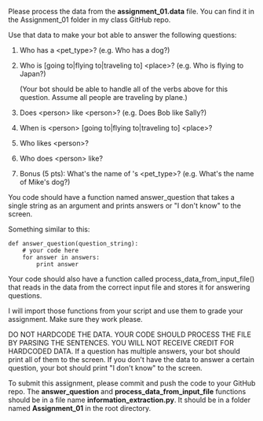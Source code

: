 Please process the data from the **assignment_01.data** file. You can find it in the Assignment_01 folder in my class GitHub repo.

Use that data to make your bot able to answer the following questions:

1) Who has a \<pet_type>? (e.g. Who has a dog?)

2) Who is \[going to|flying to|traveling to] \<place>? (e.g. Who is flying to Japan?)

    (Your bot should be able to handle all of the verbs above for this question. Assume all people are traveling by plane.)

3) Does \<person> like \<person>? (e.g. Does Bob like Sally?)

4) When is \<person> \[going to|flying to|traveling to\] \<place>?

5) Who likes \<person>?

6) Who does \<person> like?

7) Bonus (5 pts): What's the name of <person>'s <pet_type>? (e.g. What's the name of Mike's dog?)

You code should have a function named answer_question that takes a single string as an argument and prints answers or 
"I don't know" to the screen.

Something similar to this:

```
def answer_question(question_string):
    # your code here
    for answer in answers:
        print answer
```

Your code should also have a function called process_data_from_input_file() that reads in the data from the correct 
input file and stores it for answering questions.

I will import those functions from your script and use them to grade your assignment. Make sure they work please.
 

DO NOT HARDCODE THE DATA. YOUR CODE SHOULD PROCESS THE FILE BY PARSING THE SENTENCES. YOU WILL NOT RECEIVE CREDIT FOR HARDCODED DATA. 
If a question has multiple answers, your bot should print all of them to the screen. 
If you don't have the data to answer a certain question, your bot should print "I don't know" to the screen.

To submit this assignment, please commit and push the code to your GitHub repo. The **answer_question** and 
**process_data_from_input_file** functions should be in a file name **information_extraction.py**. 
It should be in a folder named **Assignment_01** in the root directory.